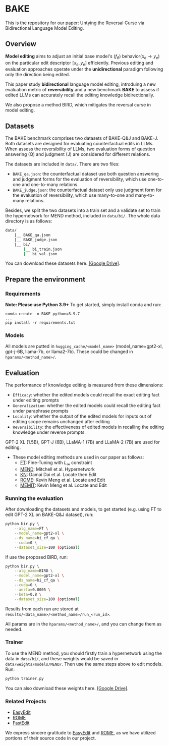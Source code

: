 # BAKE
This is the repository for our paper: Untying the Reversal Curse via Bidirectional Language Model Editing.

## Overview
**Model editing** aims to adjust an initial base model's $(f_\theta)$ behavior($x_e \rightarrow y_e$) on the particular edit descriptor $[x_e, y_e]$ efficiently.
Previous editing and evaluation approaches operate under the **unidirectional** paradigm following only the direction being edited.

This paper study **bidirectional** language model editing, introduing a new evaluation metric of **reversibility** and a new benchmark **BAKE** to assess if edited LLMs can accurately recall the editing knowledge bidirectionally.

We also propose a method BIRD, which mitigates the reversal curse in model editing.


## Datasets
The BAKE benchmark comprises two datasets of BAKE-Q&J and BAKE-J. Both datasets are designed for evaluating counterfactual edits in LLMs. When assess the reversibility of LLMs, two evaluation forms of question answering (Q) and judgment (J) are considered for different relations.

The datasets are included in `data/`. There are two files:
* `BAKE_qa.json`: the counterfactual dataset use both question answering and judgment forms for the evaluation of reversibility, which use one-to-one and one-to-many relations.
* `BAKE_judge.json`: the counterfactual dataset only use judgment form for the evaluation of reversibility, which use many-to-one and many-to-many relations.

Besides,  we split the two datasets into a train set and a validate set to train the hypernetwork for MEND method, included in `data/bi/`. 
The whole data directory is as follows:
```bash
data/
    |__ BAKE_qa.json
    |__ BAKE_judge.json
    |__ bi/
        |__ bi_train.json
        |__ bi_val.json
```
You can download these datasets here. [[Google Drive]](https://drive.google.com/file/d/1HUH4bggk4h01gRxz6arsIbL-mUMj6Ibz/view?usp=sharing).


## Prepare the environment

### Requirements

**Note: Please use Python 3.9+**
To get started, simply install conda and run:

```shell
conda create -n BAKE python=3.9.7
...
pip install -r requirements.txt
```

### Models
All models are putted in `hugging_cache/<model_name>` (model_name=gpt2-xl, gpt-j-6B, llama-7b, or llama2-7b).
These could be changed in `hparams/<method_name>/`.


## Evaluation
The performance of knowledge editing is measured from these dimensions:

- `Efficacy`: whether the edited models could recall the exact editing fact under editing prompts
- `Generalization`: whether the edited models could recall the editing fact under paraphrase prompts
- `Locality`: whether the output of the edited models for inputs out of editing scope remains unchanged after editing
- `Reversibility`: the effectiveness of edited models in recalling the editing knowledge under reverse prompts.

GPT-2 XL (1.5B), GPT-J (6B), LLaMA-1 (7B) and LLaMA-2 (7B) are used for editing.

- These model editing methods are used in our paper as follows:
  - [FT](https://github.com/kmeng01/rome): Fine-Tuning with $L_\infty$ constraint
  - [MEND](https://github.com/eric-mitchell/mend): Mitchell et al. Hypernetwork
  - [KN](https://github.com/Hunter-DDM/knowledge-neurons): Damai Dai et al. Locate then Edit
  - [ROME](https://github.com/kmeng01/rome): Kevin Meng et al. Locate and Edit
  - [MEMIT](https://github.com/kmeng01/memit): Kevin Meng et al. Locate and Edit


### Running the evaluation
After downloading the datasets and models, to get started (e.g. using FT to edit GPT-2 XL on BAKE-Q&J dataset), run:
```bash
python bir.py \
    --alg_name=FT \
    --model_name=gpt2-xl \
    --ds_name=bi_cf_qa \
    --cuda=0 \
    --dataset_size=100 (optional)
```

If use the proposed BIRD, run:

```bash
python bir.py \
    --alg_name=BIRD \
    --model_name=gpt2-xl \
    --ds_name=bi_cf_qa \
    --cuda=0 \
    --aerfa=0.0005 \
    --beta=0.8 \
    --dataset_size=100 (optional)
```
Results from each run are stored at `results/<data_name>/<method_name>/run_<run_id>`.

All params are in the `hparams/<method_name>/`, and you can change them as needed.

### Trainer
To use the MEND method, you should firstly train a hypernetwork using the data in `data/bi/`, and these weights would be saved in `data/weights/models/MEND/`.
Then use the same steps above to edit models.
Run:

```bash
python trainer.py
```
You can also download these weights here. [[Google Drive]](https://drive.google.com/file/d/1o9uJUEXExda5M-kyvvyFZ3yAC9tmW9gx/view?usp=drive_link).


### Related Projects
- [EasyEdit](https://github.com/zjunlp/EasyEdit)
- [ROME](https://github.com/kmeng01/rome)
- [FastEdit](https://github.com/hiyouga/FastEdit)

We express sincere gratitude to [EasyEdit](https://github.com/zjunlp/EasyEdit) and [ROME](https://github.com/kmeng01/rome), as we have utilized portions of their source code in our project.




